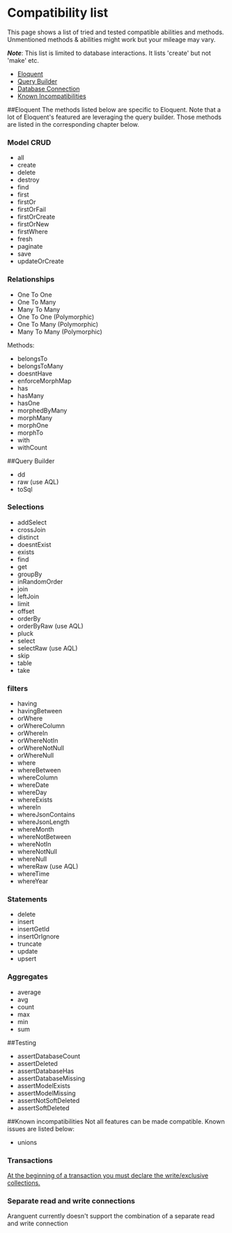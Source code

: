 # Compatibility list
This page shows a list of tried and tested compatible abilities and methods. Unmentioned methods & abilities 
might work but your mileage may vary. 

**_Note_**: This list is limited to database interactions. It lists 'create' but not 'make' etc.

- [Eloquent](#eloquent)
- [Query Builder](#query-builder)
- [Database Connection](#database-connection)
- [Known Incompatibilities](#known-incompatibilities)

##<a name="eloquent"></a>Eloquent
The methods listed below are specific to Eloquent. 
Note that a lot of Eloquent's featured are leveraging the query builder. Those methods are listed in the corresponding
chapter below.

### Model CRUD
- all
- create
- delete
- destroy
- find
- first
- firstOr
- firstOrFail
- firstOrCreate
- firstOrNew
- firstWhere
- fresh
- paginate
- save
- updateOrCreate


### Relationships
- One To One
- One To Many
- Many To Many
- One To One (Polymorphic)
- One To Many (Polymorphic)
- Many To Many (Polymorphic)

Methods:
- belongsTo
- belongsToMany
- doesntHave
- enforceMorphMap
- has
- hasMany
- hasOne
- morphedByMany
- morphMany
- morphOne
- morphTo
- with
- withCount

##<a name="query-builder"></a>Query Builder
- dd
- raw (use AQL)
- toSql

### Selections
- addSelect
- crossJoin
- distinct
- doesntExist
- exists
- find
- get
- groupBy
- inRandomOrder
- join
- leftJoin
- limit
- offset
- orderBy
- orderByRaw (use AQL)
- pluck
- select
- selectRaw (use AQL)
- skip
- table
- take

### filters
- having
- havingBetween
- orWhere
- orWhereColumn
- orWhereIn
- orWhereNotIn
- orWhereNotNull
- orWhereNull
- where
- whereBetween
- whereColumn
- whereDate
- whereDay
- whereExists
- whereIn
- whereJsonContains
- whereJsonLength
- whereMonth
- whereNotBetween
- whereNotIn
- whereNotNull 
- whereNull
- whereRaw (use AQL)
- whereTime
- whereYear

### Statements
- delete
- insert
- insertGetId
- insertOrIgnore
- truncate
- update
- upsert

### Aggregates
- average
- avg
- count
- max
- min
- sum

##<a name="testing"></a>Testing
- assertDatabaseCount
- assertDeleted
- assertDatabaseHas
- assertDatabaseMissing
- assertModelExists
- assertModelMissing
- assertNotSoftDeleted
- assertSoftDeleted

##<a name="known-incompatibilities"></a>Known incompatibilities
Not all features can be made compatible. Known issues are listed below:

- unions

### Transactions
[At the beginning of a transaction you must declare the write/exclusive collections.](transactions.md)

### Separate read and write connections
Aranguent currently doesn't support the combination of a separate read and write connection  